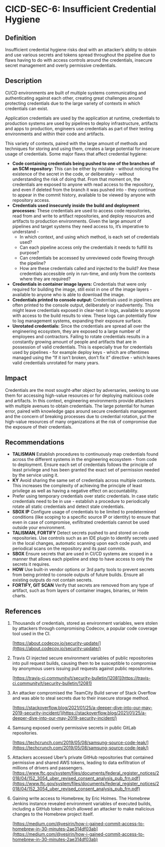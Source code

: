 # CICD-SEC-6: Insufficient Credential Hygiene
## Definition


Insufficient credential hygiene risks deal with an attacker’s ability to obtain and use various secrets and tokens spread throughout the pipeline due to flaws having to do with access controls around the credentials, insecure secret management and overly permissive credentials.


## Description

CI/CD environments are built of multiple systems communicating and authenticating against each other, creating great challenges around protecting credentials due to the large variety of contexts in which credentials can exist.

Application credentials are used by the application at runtime, credentials to production systems are used by pipelines to deploy infrastructure, artifacts and apps to production, engineers use credentials as part of their testing environments and within their code and artifacts.

This variety of contexts, paired with the large amount of methods and techniques for storing and using them, creates a large potential for insecure usage of credentials. Some major flaws that affect credential hygiene:



* **Code containing credentials being pushed to one of the branches of an SCM repository:** This can be either by mistake - without noticing the existence of the secret in the code, or deliberately - without understanding the risk of doing that. From that moment on, the credentials are exposed to anyone with read access to the repository, and even if deleted from the branch it was pushed into - they continue to appear in the commit history, available to be viewed by anyone with repository access.
* **Credentials used insecurely inside the build and deployment processes:** These credentials are used to access code repositories, read from and write to artifact repositories, and deploy resources and artifacts to production environments. Given the large amount of pipelines and target systems they need access to, it’s imperative to understand - 
    * In which context, and using which method, is each set of credentials used? 
    * Can each pipeline access only the credentials it needs to fulfill its purpose?
    * Can credentials be accessed by unreviewed code flowing through the pipeline?
    * How are these credentials called and injected to the build? Are these credentials accessible only in run-time, and only from the contexts where they are required?
* **Credentials in container image layers:** Credentials that were only required for building the image, still exist in one of the image layers - available to anyone who is able to download the image.
* **Credentials printed to console output:** Credentials used in pipelines are often printed to the console output, deliberately or inadvertently. This might leave credentials exposed in clear-text in logs, available to anyone with access to the build results to view. These logs can potentially flow to log management systems, expanding their exposure surface.
* **Unrotated credentials:** Since the credentials are spread all over the engineering ecosystem, they are exposed to a large number of employees and contractors. Failing to rotate credentials results in a constantly growing amount of people and artifacts that are in possession of valid credentials. This is especially true for credentials used by pipelines - for example deploy keys - which are oftentimes managed using the “If it isn’t broken, don’t fix it” directive - which leaves valid credentials unrotated for many years.


## Impact

Credentials are the most sought-after object by adversaries, seeking to use them for accessing high-value resources or for deploying malicious code and artifacts. In this context, engineering environments provide attackers with multiple avenues to obtain credentials. The large potential for human error, paired with knowledge gaps around secure credentials management and the concern of breaking processes due to credential rotation, put the high-value resources of many organizations at the risk of compromise due the exposure of their credentials.


## Recommendations



* **TALISMAN** Establish procedures to continuously map credentials found across the different systems in the engineering ecosystem - from code to deployment. Ensure each set of credentials follows the principle of least privilege and has been granted the exact set of permission needed by the service using it. 
* **KY** Avoid sharing the same set of credentials across multiple contexts. This increases the complexity of achieving the principle of least privilege as well as having a negative effect on accountability. 
* Prefer using temporary credentials over static credentials. In case static credentials need to be in use - establish a procedure to periodically rotate all static credentials and detect stale credentials. 
* **SBOX IP** Configure usage of credentials to be limited to predetermined conditions (like scoping to a specific source IP or identity) to ensure that even in case of compromise, exfiltrated credentials cannot be used outside your environment.
* **TALISMAN, FORTIFY** Detect secrets pushed to and stored on code repositories. Use controls such as an IDE plugin to identify secrets used in the local changes, automatic scanning upon each code push, and periodical scans on the repository and its past commits.
* **SBOX** Ensure secrets that are used in CI/CD systems are scoped in a manner that allows each pipeline and step to have access to only the secrets it requires.
* **HOW** Use built-in vendor options or 3rd party tools to prevent secrets from being printed to console outputs of future builds. Ensure all existing outputs do not contain secrets.
* **FORTIFY, GIT SCAN** Verify that secrets are removed from any type of artifact, such as from layers of container images, binaries, or Helm charts.


## References



1. Thousands of credentials, stored as environment variables, were stolen by attackers through compromising Codecov, a popular code coverage tool used in the CI.

    [https://about.codecov.io/security-update/](https://about.codecov.io/security-update/)

2. Travis CI injected secure environment variables of public repositories into pull request builds, causing them to be susceptible to compromise by anonymous users issuing pull requests against public repositories. 

    [https://travis-ci.community/t/security-bulletin/12081](https://travis-ci.community/t/security-bulletin/12081)

3. An attacker compromised the TeamCity Build server of Stack Overflow and was able to steal secrets due to their insecure storage method.

    [https://stackoverflow.blog/2021/01/25/a-deeper-dive-into-our-may-2019-security-incident/](https://stackoverflow.blog/2021/01/25/a-deeper-dive-into-our-may-2019-security-incident/)

4. Samsung exposed overly permissive secrets in public GitLab repositories.

    [https://techcrunch.com/2019/05/08/samsung-source-code-leak/](https://techcrunch.com/2019/05/08/samsung-source-code-leak/)

5. Attackers accessed Uber’s private GitHub repositories that contained permissive and shared AWS tokens, leading to data exfiltration of millions of drivers and passengers. [https://www.ftc.gov/system/files/documents/federal_register_notices/2018/04/152_3054_uber_revised_consent_analysis_pub_frn.pdf](https://www.ftc.gov/system/files/documents/federal_register_notices/2018/04/152_3054_uber_revised_consent_analysis_pub_frn.pdf)
6. Gaining write access to Homebrew, by Eric Holmes. The Homebrew Jenkins instance revealed environment variables of executed builds, including a GitHub token which allowed an attacker to make malicious changes to the Homebrew project itself.

    [https://medium.com/@vesirin/how-i-gained-commit-access-to-homebrew-in-30-minutes-2ae314df03ab](https://medium.com/@vesirin/how-i-gained-commit-access-to-homebrew-in-30-minutes-2ae314df03ab)
